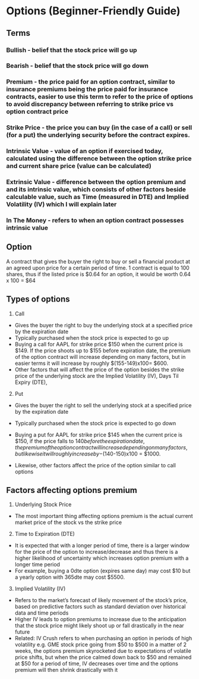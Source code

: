 # Options (Beginner-Friendly Guide)

## Terms
### Bullish - belief that the stock price will go up
### Bearish - belief that the stock price will go down
### Premium - the price paid for an option contract, similar to insurance premiums being the price paid for insurance contracts, easier to use this term to refer to the price of options to avoid discrepancy between referring to strike price vs option contract price
### Strike Price - the price you can buy (in the case of a call) or sell (for a put) the underlying security before the contract expires.
### Intrinsic Value - value of an option if exercised today, calculated using the difference between the option strike price and current share price (value can be calculated)
### Extrinsic Value - difference between the option premium and and its intrinsic value, which consists of other factors beside calculable value, such as Time  (measured in DTE) and Implied Volatility (IV) which I will explain later
### In The Money - refers to when an option contract possesses intrinsic value

## Option 
A contract that gives the buyer the right to buy or sell a financial product at an agreed upon price for a certain period of time. 1 contract is equal to 100 shares, thus if the listed price is $0.64 for an option, it would be worth 0.64 x 100 = $64

## Types of options
1. Call
- Gives the buyer the right to buy the underlying stock at a specified price by the expiration date
- Typically purchased when the stock price is expected to go up
- Buying a call for AAPL for strike price $150 when the current price is $149. If the price shoots up to $155 before expiration date, the premium of the option contract will increase depending on many factors, but in easier terms it will increase by roughly $(155-149)x100= $600.
- Other factors that will affect the price of the option besides the strike price of the underlying stock are the Implied Volatility (IV), Days Til Expiry (DTE),

2. Put
- Gives the buyer the right to sell the underlying stock at a specified price by the expiration date
- Typically purchased when the stock price is expected to go down
- Buying a put for AAPL for strike price $145 when the current price is $150, if the price falls to $140 before the expiration date, the premium of the option contract will increase depending on many factors, but likewise it will roughly increase by -$(140-150)x100 = $1000.

- Likewise, other factors affect the price of the option similar to call options

## Factors affecting options premium

1. Underlying Stock Price
- The most important thing affecting options premium is the actual current market price of the stock vs the strike price

2. Time to Expiration (DTE)
- It is expected that with a longer period of time, there is a larger window for the price of the option to increase/decrease and thus there is a higher likelihood of uncertainty which increases option premium with a longer time period
- For example, buying a 0dte option (expires same day) may cost $10 but a yearly option with 365dte may cost $5500.

3. Implied Volatility (IV)
- Refers to the market’s forecast of likely movement of the stock’s price, based on predictive factors such as standard deviation over historical data and time periods
- Higher IV leads to option premiums to increase due to the anticipation that the stock price might likely shoot up or fall drastically in the near future
- Related: IV Crush refers to when purchasing an option in periods of high volatility e.g. GME stock price going from $50 to $500 in a matter of 2 weeks, the options premium skyrocketed due to expectations of volatile price shifts, but when the price calmed down back to $50 and remained at $50 for a period of time, IV decreases over time and the options premium will then shrink drastically with it

